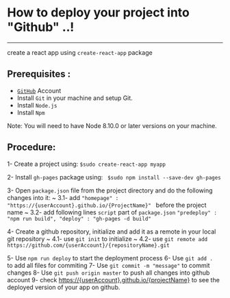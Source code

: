 # How to deploy your project into "Github" ..!
---
create a react app using ``` create-react-app ``` package
## Prerequisites :
- [```GitHub```](https://github.com) Account
- Install `Git` in your machine and setup Git.
- Install `Node.js`
- Install `Npm`

Note: You will need to have Node 8.10.0 or later versions on your machine.

## Procedure:
1- Create a project using:
    ```
    $sudo create-react-app myapp
    ```

2- Install `gh-pages` package using:
    ``` 
    $sudo npm install --save-dev gh-pages 
    ```
    
3- Open `package.json` file from the project directory and do the following changes into it:
    ~ 3.1- add ```"homepage" : "https://{userAccount}.github.io/{ProjectName}" ``` before the project name
    ~ 3.2- add following lines `script` part of `package.json`
    ` "predeploy" : "npm run build",
    "deploy" : "gh-pages -d build" `
    
4- Create a github repository, initialize and add it as a remote in your local git repository
    ~ 4.1- use ```git init``` to initialize
    ~ 4.2- use ```git remote add https://github.com/{userAccount}/{repositoryName}.git```
    
5- Use ```npm run deploy``` to start the deployment process
6- Use ```git add . ``` to add all files for commiting
7- Use ```git commit -m "message"``` to commit changes
8- Use ```git push origin master``` to push all changes into github account
9- check [https://{userAccount}.github.io/{projectName}]() to see the deployed version of your app on github.
